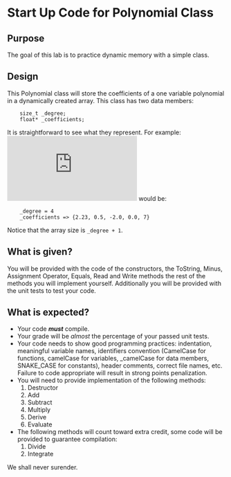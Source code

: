 # Start Up Code for Polynomial Class
## Purpose
The goal of this lab is to practice dynamic memory with a simple class.

## Design
This Polynomial class will store the coefficients of a one variable polynomial
in a dynamically created array. This class has two data members:
```
	size_t _degree;
	float* _coefficients;
```
It is straightforward to see what they represent.
For example:
![equation](https://latex.codecogs.com/gif.latex?7x%5E4-2x%5E2&plus;0.5x&plus;2.23)
would be:
``` 
	_degree = 4
	_coefficients => {2.23, 0.5, -2.0, 0.0, 7}
```
Notice that the array size is `_degree + 1`.

## What is given?
You will be provided with the code of the constructors, the ToString, Minus, Assignment Operator, Equals, Read and Write  methods
the rest of the methods you will implement yourself.
Additionally you will be provided with the unit tests to test your code.

## What is expected?
- Your code ***must*** compile.
- Your grade will be *almost* the percentage of your passed unit tests.
- Your code needs to show good programming practices: indentation, meaningful variable names, identifiers convention (CamelCase for functions, 
camelCase for variables, _camelCase for data members, SNAKE_CASE for constants), header comments, correct file names, etc. Failure to 
code appropriate will result in strong points penalization.
- You will need to provide implementation of the following methods:
  1. Destructor
  2. Add
  3. Subtract
  4. Multiply
  5. Derive
  6. Evaluate
- The following methods will count toward extra credit, some code will be provided to guarantee compilation:
  1. Divide
  2. Integrate

We shall never surender.
